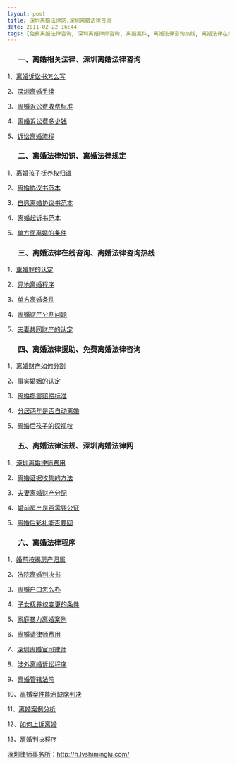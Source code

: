 ```yaml
---
layout: post
title: 深圳离婚法律网,深圳离婚法律咨询
date: 2011-02-22 16:44
tags: [免费离婚法律咨询, 深圳离婚律师咨询, 离婚案件, 离婚法律咨询热线, 离婚法律在线咨询, 离婚法律援助, 离婚法律法规, 离婚法律知识, 离婚法律程序, 离婚法律规定, 离婚相关法律]
---
```

<ol>
<h3>一、离婚相关法律、深圳离婚法律咨询</h3>
</ol>
1、<a href="http://h.lvshiminglu.com/law/69.html" target="_blank">离婚诉讼书怎么写</a>

2、<a href="http://h.lvshiminglu.com/law/65.html" target="_blank">深圳离婚手续</a>

3、<a href="http://h.lvshiminglu.com/law/73.html" target="_blank">离婚诉讼费收费标准</a>

4、<a href="http://h.lvshiminglu.com/law/74.html" target="_blank">离婚诉讼费多少钱</a>

5、<a href="http://h.lvshiminglu.com/law/76.html" target="_blank">诉讼离婚流程</a>
<ol>
<h3>二、离婚法律知识、离婚法律规定</h3>
</ol>
1、<a href="http://h.lvshiminglu.com/law/81.html" target="_blank">离婚孩子抚养权归谁</a>

2、<a href="http://h.lvshiminglu.com/law/156.html" target="_blank">离婚协议书范本</a>

3、<a href="http://h.lvshiminglu.com/law/157.html" target="_blank">自愿离婚协议书范本</a>

4、<a href="http://h.lvshiminglu.com/law/158.html" target="_blank">离婚起诉书范本</a>

5、<a href="http://h.lvshiminglu.com/law/160.html" target="_blank">单方面离婚的条件</a>
<ol>
<h3>三、离婚法律在线咨询、离婚法律咨询热线</h3>
</ol>
1、<a href="http://h.lvshiminglu.com/law/163.html" target="_blank">重婚罪的认定</a>

2、<a href="http://h.lvshiminglu.com/law/164.html" target="_blank">异地离婚程序</a>

3、<a href="http://h.lvshiminglu.com/law/165.html" target="_blank">单方离婚条件</a>

4、<a href="http://h.lvshiminglu.com/law/167.html" target="_blank">离婚财产分割问题</a>

5、<a href="http://h.lvshiminglu.com/law/168.html" target="_blank">夫妻共同财产的认定</a>
<ol>
<h3>四、离婚法律援助、免费离婚法律咨询</h3>
</ol>
1、<a href="http://h.lvshiminglu.com/law/173.html" target="_blank">离婚财产如何分割</a>

2、<a href="http://h.lvshiminglu.com/law/191.html" target="_blank">事实婚姻的认定</a>

3、<a href="http://h.lvshiminglu.com/law/192.html" target="_blank">离婚损害赔偿标准</a>

4、<a href="http://h.lvshiminglu.com/law/212.html" target="_blank">分居两年是否自动离婚</a>

5、<a href="http://h.lvshiminglu.com/law/213.html" target="_blank">离婚后孩子的探视权</a>
<ol>
<h3>五、离婚法律法规、深圳离婚法律网</h3>
</ol>
1、<a href="http://h.lvshiminglu.com/law/215.html" target="_blank">深圳离婚律师费用</a>

2、<a href="http://h.lvshiminglu.com/law/216.html" target="_blank">离婚证据收集的方法</a>

3、<a href="http://h.lvshiminglu.com/law/217.html" target="_blank">夫妻离婚财产分配</a>

4、<a href="http://h.lvshiminglu.com/law/218.html" target="_blank">婚前房产是否需要公证</a>

5、<a href="http://h.lvshiminglu.com/law/220.html" target="_blank">离婚后彩礼能否要回</a>
<ol>
<h3>六、离婚法律程序</h3>
</ol>
1、<a href="http://h.lvshiminglu.com/law/223.html" target="_blank">婚前按揭房产归属</a>

2、<a href="http://h.lvshiminglu.com/law/224.html" target="_blank">法院离婚判决书</a>

3、<a href="http://h.lvshiminglu.com/law/225.html" target="_blank">离婚户口怎么办</a>

4、<a href="http://h.lvshiminglu.com/law/226.html" target="_blank">子女抚养权变更的条件</a>

5、<a href="http://h.lvshiminglu.com/law/270.html" target="_blank">家庭暴力离婚案例</a>

6、<a href="http://h.lvshiminglu.com/law/330.html" target="_blank">离婚请律师费用</a>

7、<a href="http://h.lvshiminglu.com/law/337.html" target="_blank">深圳离婚官司律师</a>

8、<a href="http://h.lvshiminglu.com/law/497.html" target="_blank">涉外离婚诉讼程序</a>

9、<a href="http://h.lvshiminglu.com/law/635.html" target="_blank">离婚管辖法院</a>

10、<a href="http://h.lvshiminglu.com/law/636.html" target="_blank">离婚案件能否缺席判决</a>

11、<a href="http://h.lvshiminglu.com/law/637.html" target="_blank">离婚案例分析</a>

12、<a href="http://h.lvshiminglu.com/law/638.html" target="_blank">如何上诉离婚</a>

13、<a href="http://h.lvshiminglu.com/law/639.html" target="_blank">离婚判决程序</a>


<a href="http://h.lvshiminglu.com/">深圳律师事务所</a>：<a href="http://h.lvshiminglu.com/">http://h.lvshiminglu.com/</a>

